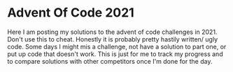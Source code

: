 # Advent Of Code 2021
Here I am posting my solutions to the advent of code challenges in 2021. Don't use this to cheat. Honestly it is probably pretty hastily written/ ugly code. Some days I might mis a challenge, not have a solution to part one, or put up code that doesn't work. This is just for me to track my progress and to compare solutions with other competitors once I'm done for the day. 

